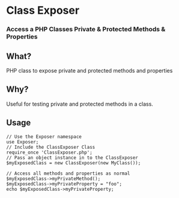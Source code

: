 
# Class Exposer

### Access a PHP Classes Private & Protected Methods & Properties

## What?

PHP class to expose private and protected methods and properties

## Why?

Useful for testing private and protected methods in a class.

## Usage

```
// Use the Exposer namespace
use Exposer;
// Include the ClassExposer Class
require_once 'ClassExposer.php';
// Pass an object instance in to the ClassExposer
$myExposedClass = new ClassExposer(new MyClass());

// Access all methods and properties as normal
$myExposedClass->myPrivateMethod();
$myExposedClass->myPrivateProperty = "foo";
echo $myExposedClass->myPrivateProperty;
```